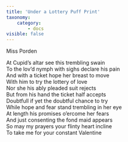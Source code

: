 ```yaml
---
title: 'Under a Lottery Puff Print'
taxonomy:
    category:
        - docs
visible: false
---
```


<div class="author">Miss Porden</div>

At Cupid’s altar see this trembling swain  
To the lov’d nymph with sighs declare his pain  
And with a ticket hope her breast to move  
With him to try the lottery of love  
Nor she his ably pleaded suit rejects  
But from his hand the ticket half accepts  
Doubtfull if yet the doubtful chance to try  
While hope and fear stand trembling in her eye  
At length his promises o’ercome her fears  
And just consenting the fond maid appears  
So may my prayers your flinty heart incline  
To take me for your constant Valentine